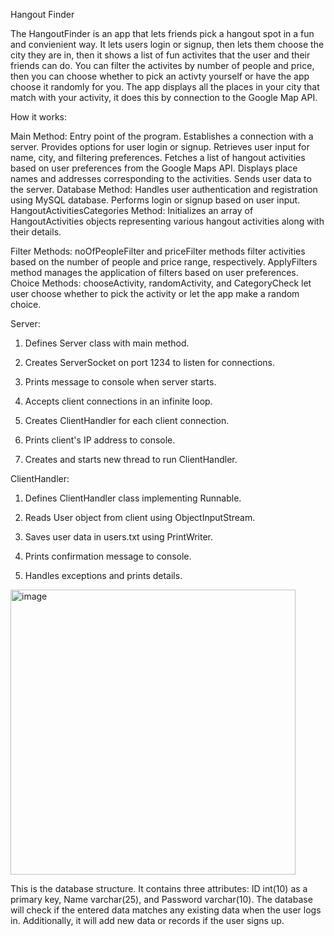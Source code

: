 Hangout Finder

The HangoutFinder is an app that lets friends pick a hangout spot in a fun and convienient way. It lets users login or signup, then lets them choose the city they are in, then it shows a list of fun activites that the user and their friends can do. You can filter the activites by number of people and price, then you can choose whether to pick an activty yourself or have the app choose it randomly for you. The app displays all the places in your city that match with your activity, it does this by connection to the Google Map API.

How it works:

Main Method:
Entry point of the program.
Establishes a connection with a server.
Provides options for user login or signup.
Retrieves user input for name, city, and filtering preferences.
Fetches a list of hangout activities based on user preferences from the Google Maps API.
Displays place names and addresses corresponding to the activities.
Sends user data to the server.
Database Method:
Handles user authentication and registration using MySQL database.
Performs login or signup based on user input.
HangoutActivitiesCategories Method:
Initializes an array of HangoutActivities objects representing various hangout activities along with their details.

Filter Methods:
noOfPeopleFilter and priceFilter methods filter activities based on the number of people and price range, respectively.
ApplyFilters method manages the application of filters based on user preferences.
Choice Methods:
chooseActivity, randomActivity, and CategoryCheck let user choose whether to pick the activity or let the app make a random choice.

Server: 

1) Defines Server class with main method.

2) Creates ServerSocket on port 1234 to listen for connections.

3) Prints message to console when server starts.

4) Accepts client connections in an infinite loop.
 
5) Creates ClientHandler for each client connection.
 
6) Prints client's IP address to console.
 
7) Creates and starts new thread to run ClientHandler.


ClientHandler:

1) Defines ClientHandler class implementing Runnable.

2) Reads User object from client using ObjectInputStream.

3) Saves user data in users.txt using PrintWriter.

4) Prints confirmation message to console.

5) Handles exceptions and prints details.



<img width="456" alt="image" src="https://github.com/user-attachments/assets/f695de38-0649-442d-b70e-2f612790757e" />

This is the database structure. It contains three attributes: ID int(10) as a primary key, Name varchar(25), and Password varchar(10). The database will check if the entered data matches any existing data when the user logs in. Additionally, it will add new data or records if the user signs up.



